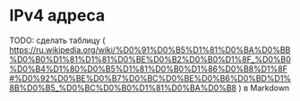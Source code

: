 # IPv4 адреса

TODO: сделать таблицу ( https://ru.wikipedia.org/wiki/%D0%91%D0%B5%D1%81%D0%BA%D0%BB%D0%B0%D1%81%D1%81%D0%BE%D0%B2%D0%B0%D1%8F_%D0%B0%D0%B4%D1%80%D0%B5%D1%81%D0%B0%D1%86%D0%B8%D1%8F#%D0%92%D0%BE%D0%B7%D0%BC%D0%BE%D0%B6%D0%BD%D1%8B%D0%B5_%D0%BC%D0%B0%D1%81%D0%BA%D0%B8 ) в Markdown